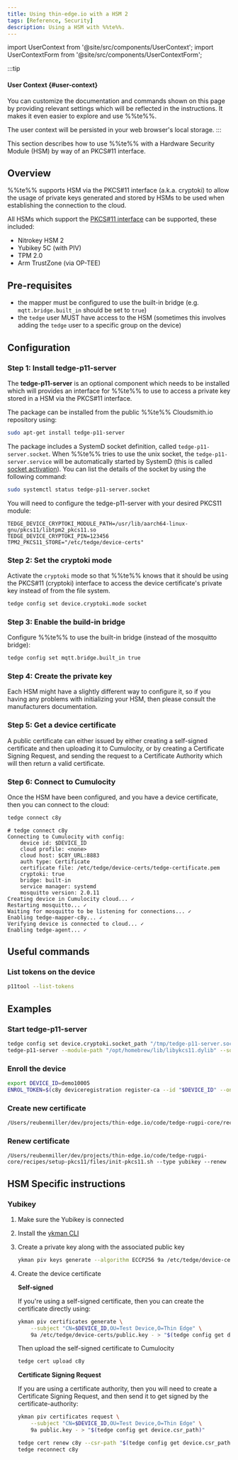 ```yaml
---
title: Using thin-edge.io with a HSM 2
tags: [Reference, Security]
description: Using a HSM with %%te%%.
---
```


import UserContext from '@site/src/components/UserContext';
import UserContextForm from '@site/src/components/UserContextForm';

:::tip
#### User Context {#user-context}

You can customize the documentation and commands shown on this page by providing
relevant settings which will be reflected in the instructions. It makes it even
easier to explore and use %%te%%.

<UserContextForm settings="C8Y_PROFILE_NAME,C8Y_PROFILE_URL,C8Y_URL,DEVICE_ID" />

The user context will be persisted in your web browser's local storage.
:::

This section describes how to use %%te%% with a Hardware Security Module (HSM) by way of an PKCS#11 interface.

## Overview

%%te%% supports HSM via the PKCS#11 interface (a.k.a. cryptoki) to allow the usage of private keys generated and stored by HSMs to be used when establishing the connection to the cloud.

All HSMs which support the [PKCS#11 interface](https://docs.oasis-open.org/pkcs11/pkcs11-base/v2.40/os/pkcs11-base-v2.40-os.html) can be supported, these included:
* Nitrokey HSM 2
* Yubikey 5C (with PIV)
* TPM 2.0
* Arm TrustZone (via OP-TEE)

## Pre-requisites

* the mapper must be configured to use the built-in bridge (e.g. `mqtt.bridge.built_in` should be set to `true`)
* the `tedge` user MUST have access to the HSM (sometimes this involves adding the `tedge` user to a specific group on the device)

## Configuration

### Step 1: Install tedge-p11-server

The **tedge-p11-server** is an optional component which needs to be installed which will provides an interface for %%te%% to use to access a private key stored in a HSM via the PKCS#11 interface.

The package can be installed from the public %%te%% Cloudsmith.io repository using:

```sh
sudo apt-get install tedge-p11-server
```

The package includes a SystemD socket definition, called `tedge-p11-server.socket`. When %%te%% tries to use the unix socket, the `tedge-p11-server.service` will be automatically started by SystemD (this is called [socket activation](https://0pointer.de/blog/projects/socket-activation.html)). You can list the details of the socket by using the following command:

```sh
sudo systemctl status tedge-p11-server.socket
```

You will need to configure the tedge-p11-server with your desired PKCS11 module:

```plain title="file: /etc/tedge/plugins/tedge-p11-server.conf"
TEDGE_DEVICE_CRYPTOKI_MODULE_PATH=/usr/lib/aarch64-linux-gnu/pkcs11/libtpm2_pkcs11.so
TEDGE_DEVICE_CRYPTOKI_PIN=123456
TPM2_PKCS11_STORE="/etc/tedge/device-certs"
```

### Step 2: Set the cryptoki mode

Activate the `cryptoki` mode so that %%te%% knows that it should be using the PKCS#11 (cryptoki) interface to access the device certificate's private key instead of from the file system.

```sh
tedge config set device.cryptoki.mode socket
```

### Step 3: Enable the build-in bridge

Configure %%te%% to use the built-in bridge (instead of the mosquitto bridge):

```sh
tedge config set mqtt.bridge.built_in true
```

### Step 4: Create the private key

Each HSM might have a slightly different way to configure it, so if you having any problems with initializing your HSM, then please consult the manufacturers documentation.

### Step 5: Get a device certificate

A public certificate can either issued by either creating a self-signed certificate and then uploading it to Cumulocity, or by creating a Certificate Signing Request, and sending the request to a Certificate Authority which will then return a valid certificate.

### Step 6: Connect to Cumulocity

Once the HSM have been configured, and you have a device certificate, then you can connect to the cloud:

```sh
tedge connect c8y
```

<UserContext title="Output">

```text
# tedge connect c8y
Connecting to Cumulocity with config:
	device id: $DEVICE_ID
	cloud profile: <none>
	cloud host: $C8Y_URL:8883
	auth type: Certificate
	certificate file: /etc/tedge/device-certs/tedge-certificate.pem
	cryptoki: true
	bridge: built-in
	service manager: systemd
	mosquitto version: 2.0.11
Creating device in Cumulocity cloud... ✓
Restarting mosquitto... ✓
Waiting for mosquitto to be listening for connections... ✓
Enabling tedge-mapper-c8y... ✓
Verifying device is connected to cloud... ✓
Enabling tedge-agent... ✓
```

</UserContext>


## Useful commands

### List tokens on the device

```sh
p11tool --list-tokens
```

## Examples

### Start tedge-p11-server

```sh
tedge config set device.cryptoki.socket_path "/tmp/tedge-p11-server.sock"
tedge-p11-server --module-path "/opt/homebrew/lib/libykcs11.dylib" --socket-path "/tmp/tedge-p11-server.sock"
```

### Enroll the device

```sh
export DEVICE_ID=demo10005
ENROL_TOKEN=$(c8y deviceregistration register-ca --id "$DEVICE_ID" --one-time-password "$(c8y template execute --template '_.Password(31)')" --select password -o csv)
```

### Create new certificate

```sh
/Users/reubenmiller/dev/projects/thin-edge.io/code/tedge-rugpi-core/recipes/setup-pkcs11/files/init-pkcs11.sh --type yubikey --create --token "$ENROL_TOKEN"
```

### Renew certificate

```
/Users/reubenmiller/dev/projects/thin-edge.io/code/tedge-rugpi-core/recipes/setup-pkcs11/files/init-pkcs11.sh --type yubikey --renew
```


## HSM Specific instructions

### Yubikey

1. Make sure the Yubikey is connected

1. Install the [ykman CLI](https://docs.yubico.com/software/yubikey/tools/ykman/)

1. Create a private key along with the associated public key

    ```sh
    ykman piv keys generate --algorithm ECCP256 9a /etc/tedge/device-certs/public.key
    ```

1. Create the device certificate

    **Self-signed**

    If you're using a self-signed certificate, then you can create the certificate directly using:

    <UserContext>

    ```sh
    ykman piv certificates generate \
        --subject "CN=$DEVICE_ID,OU=Test Device,O=Thin Edge" \
        9a /etc/tedge/device-certs/public.key - > "$(tedge config get device.cert_path)"
    ```

    </UserContext>

    Then upload the self-signed certificate to Cumulocity

    ```sh
    tedge cert upload c8y
    ```

    **Certificate Signing Request**

    If you are using a certificate authority, then you will need to create a Certificate Signing Request, and then send it to get signed by the certificate-authority:

    <UserContext>

    ```sh
    ykman piv certificates request \
        --subject "CN=$DEVICE_ID,OU=Test Device,O=Thin Edge" \
        9a public.key - > "$(tedge config get device.csr_path)"
    ```

    </UserContext>

    <UserContext>

    ```sh
    tedge cert renew c8y --csr-path "$(tedge config get device.csr_path)"
    tedge reconnect c8y
    ```

    </UserContext>

